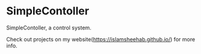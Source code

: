 # SimpleContoller
SimpleContoller, a control system. 

Check out projects on my website(https://islamsheehab.github.io/) for more info. 
